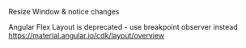 Resize Window & notice changes

Angular Flex Layout is deprecated - use breakpoint observer instead https://material.angular.io/cdk/layout/overview
